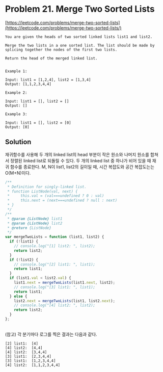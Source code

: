# Problem 21. Merge Two Sorted Lists

[https://leetcode.com/problems/merge-two-sorted-lists](https://leetcode.com/problems/merge-two-sorted-lists/)

```
You are given the heads of two sorted linked lists list1 and list2.

Merge the two lists in a one sorted list. The list should be made by splicing together the nodes of the first two lists.

Return the head of the merged linked list.


Example 1:

Input: list1 = [1,2,4], list2 = [1,3,4]
Output: [1,1,2,3,4,4]

Example 2:

Input: list1 = [], list2 = []
Output: []

Example 3:

Input: list1 = [], list2 = [0]
Output: [0]
```

## Solution

재귀함수를 사용해 두 개의 linked list의 head 부분이 작은 원소와 나머지 원소를 합쳐서 정렬된 linked list로 되돌릴 수 있다. 두 개의 linked list 중 하나가 비어 있을 때 재귀 함수를 종료한다.
M, N이 list1, list2의 길이일 때, 시간 복잡도와 공간 복잡도는는 O(M+N)이다.

```js
/**
 * Definition for singly-linked list.
 * function ListNode(val, next) {
 *     this.val = (val===undefined ? 0 : val)
 *     this.next = (next===undefined ? null : next)
 * }
 */
/**
 * @param {ListNode} list1
 * @param {ListNode} list2
 * @return {ListNode}
 */
var mergeTwoLists = function (list1, list2) {
  if (!list1) {
    // console.log("[1] list2: ", list2);
    return list2;
  }
  if (!list2) {
    // console.log("[2] list1: ", list1);
    return list1;
  }
  if (list1.val < list2.val) {
    list1.next = mergeTwoLists(list1.next, list2);
    // console.log("[3] list1: ", list1);
    return list1;
  } else {
    list2.next = mergeTwoLists(list1, list2.next);
    // console.log("[4] list2: ", list2);
    return list2;
  }
};
```

<br/>
(참고) 각 분기마다 로그를 찍은 결과는 다음과 같다.

```
[2] list1:  [4]
[4] list2:  [4,4]
[4] list2:  [3,4,4]
[3] list1:  [2,3,4,4]
[3] list1:  [1,2,3,4,4]
[4] list2:  [1,1,2,3,4,4]
```

